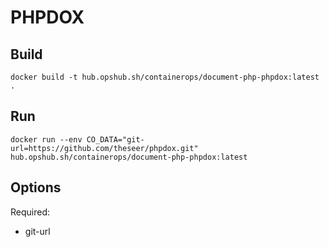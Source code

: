 # PHPDOX

## Build

```shell
docker build -t hub.opshub.sh/containerops/document-php-phpdox:latest .
```

## Run

```shell
docker run --env CO_DATA="git-url=https://github.com/theseer/phpdox.git" hub.opshub.sh/containerops/document-php-phpdox:latest
```

## Options

Required:

- git-url
